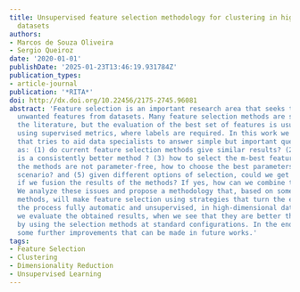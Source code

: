 ```yaml
---
title: Unsupervised feature selection methodology for clustering in high dimensionality
  datasets
authors:
- Marcos de Souza Oliveira
- Sergio Queiroz
date: '2020-01-01'
publishDate: '2025-01-23T13:46:19.931784Z'
publication_types:
- article-journal
publication: '*RITA*'
doi: http://dx.doi.org/10.22456/2175-2745.96081
abstract: 'Feature selection is an important research area that seeks to eliminate
  unwanted features from datasets. Many feature selection methods are suggested in
  the literature, but the evaluation of the best set of features is usually performed
  using supervised metrics, where labels are required. In this work we propose a methodology
  that tries to aid data specialists to answer simple but important questions, such
  as: (1) do current feature selection methods give similar results? (2) is there
  is a consistently better method ? (3) how to select the m-best features? (4) as
  the methods are not parameter-free, how to choose the best parameters in the unsupervised
  scenario? and (5) given different options of selection, could we get better results
  if we fusion the results of the methods? If yes, how can we combine the results?
  We analyze these issues and propose a methodology that, based on some unsupervised
  methods, will make feature selection using strategies that turn the execution of
  the process fully automatic and unsupervised, in high-dimensional datasets. After,
  we evaluate the obtained results, when we see that they are better than those obtained
  by using the selection methods at standard configurations. In the end, we also list
  some further improvements that can be made in future works.'
tags:
- Feature Selection
- Clustering
- Dimensionality Reduction
- Unsupervised Learning
---
```

